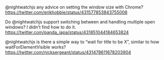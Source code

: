 @nightwatchjs any advice on setting the window size with Chrome?
https://twitter.com/erikhobbie/status/431577853843755008

Do @nightwatchjs support switching between and handling multiple open windows? I didn't find how to do it.
https://twitter.com/panda_japa/status/431851044184653824

@nightwatchjs is there a simple way to “wait for title to be X”, similar to how waitForElementVisible works?
https://twitter.com/nicksergeant/status/431478611678203904